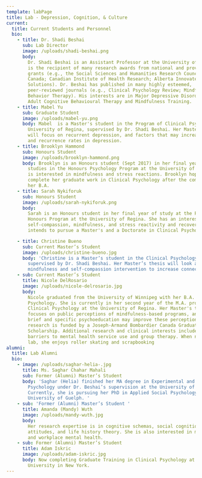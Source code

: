 ```yaml
---
template: labPage
title: Lab - Depression, Cognition, & Culture
current:
  title: Current Students and Personnel
  bio:
    - title: Dr. Shadi Beshai
      sub: Lab Director
      image: /uploads/shadi-beshai.png
      body:
        Dr. Shadi Beshai is an Assistant Professor at the University of Regina. He
        is the recipient of many research awards from national and provincial
        grants (e.g., the Social Sciences and Humanities Research Council of
        Canada; Canadian Institute of Health Research; Alberta Innovates Health
        Solutions). Dr. Beshai has published in many highly esteemed,
        peer-reviewed journals (e.g., Clinical Psychology Review; Mindfulness;
        Behavior Therapy). His interests are in Major Depressive Disorder and
        Adult Cognitive Behavioural Therapy and Mindfulness Training.
    - title: Mabel Yu
      sub: Graduate Student
      image: /uploads/mabel-yu.png
      body: Mabel  is a Master's student in the Program of Clinical Psychology,
        University of Regina, supervised by Dr. Shadi Beshai. Her Master's thesis
        will focus on recurrent depression, and factors that may increase relapse
        and recurrence rates in depression.
    - title: Brooklyn Hammond
      sub: Honours Student
      image: /uploads/brooklyn-hammond.png
      body: Brooklyn is an Honours student (Sept 2017) in her final year of her
        studies in the Honours Psychology Program at the University of Regina. She
        is interested in mindfulness and stress reactions. Brooklyn hopes to
        complete her graduate work in Clinical Psychology after the completion of
        her B.A.
    - title: Sarah Nykiforuk
      sub: Honours Student
      image: /uploads/sarah-nykiforuk.png
      body:
        Sarah is an Honours student in her final year of study at the Psychology
        Honours Program at the University of Regina. She has an interest in
        self-compassion, mindfulness, and stress reactivity and recovery. Sarah
        intends to pursue a Master's and a Doctorate in Clinical Psychology.

    - title: Christine Bueno
      sub: Current Master’s Student
      image: /uploads/christine-bueno.jpg
      body: 'Christine is a Master’s student in the Clinical Psychology Program,
        supervised by Dr. Shadi Beshai. Her Master’s thesis will look at an online
        mindfulness and self-compassion intervention to increase connectedness. '
    - sub: Current Master’s Student
      title: Nicole DelRosario
      image: /uploads/nicole-delrosario.jpg
      body:
        Nicole graduated from the University of Winnipeg with her B.A. (Hons.) in
        Psychology. She is currently in her second year of the M.A. program in
        Clinical Psychology at the University of Regina. Her Master's thesis
        focuses on public perceptions of mindfulness-based programs, and whether
        brief and specific psychoeducation may improve these perceptions. This
        research is funded by a Joseph-Armand Bombardier Canada Graduate Master's
        Scholarship. Additional research and clinical interests include exploring
        barriers to mental health service use and group therapy. When not in the
        lab, she enjoys roller skating and scrapbooking
alumni:
  title: Lab Alumni
  bio:
    - image: /uploads/saghar-helia-.jpg
      title: Ms. Saghar Chahar Mahali
      sub: Former (Alumni) Master’s Student
      body: 'Saghar (Helia) finished her MA degree in Experimental and Applied
        Psychology under Dr. Beshai’s supervision at the University of Regina.
        Currently, she is pursuing her PhD in Applied Social Psychology at the
        University of Guelph. '
    - sub: 'Former (Alumni) Master’s Student '
      title: Amanda (Mandy) Wuth
      image: /uploads/mandy-wuth.jpg
      body:
        Her research expertise is in cognitive schemas, social cognitions, risk
        attitudes, and life history theory. She is also interested in mindfulness
        and workplace mental health.
    - sub: Former (Alumni) Master’s Student
      title: Adam Iskric
      image: /uploads/adam-iskric.jpg
      body: Now completing Graduate Training in Clinical Psychology at Hofstra
        University in New York.
---
```

